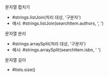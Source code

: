 문자열 합치기
- #strings.listJoin(처리 대상, '구분자')
- 예시: #strings.listJoin(searchItem.authors, ', ')

문자열 분리
- #strings.arraySplit(처리 대상, '구분자')
- 예시: #strings.arraySplit(searchItem.isbn, ' ')

문자열 길이
- #lists.size()
